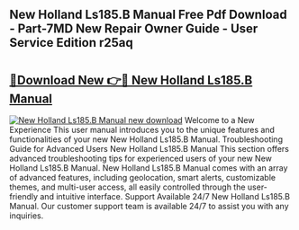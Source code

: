 ## New Holland Ls185.B Manual Free Pdf Download - Part-7MD New Repair Owner Guide - User Service Edition r25aq

# <h2><a href="http://bc95181.oget.top/?id=New+Holland+Ls185.B+Manual">🔗Download New 👉🔴 New Holland Ls185.B Manual</a></h2>

[![New Holland Ls185.B Manual new download](https://i.imgur.com/5g1atiW.png)](http://bc95181.oget.top/?id=New+Holland+Ls185.B+Manual)
Welcome to a New Experience This user manual introduces you to the unique features and functionalities of your new New Holland Ls185.B Manual. Troubleshooting Guide for Advanced Users New Holland Ls185.B Manual This section offers advanced troubleshooting tips for experienced users of your new New Holland Ls185.B Manual. New Holland Ls185.B Manual comes with an array of advanced features, including geolocation, smart alerts, customizable themes, and multi-user access, all easily controlled through the user-friendly and intuitive interface. Support Available 24/7 New Holland Ls185.B Manual. Our customer support team is available 24/7 to assist you with any inquiries.
